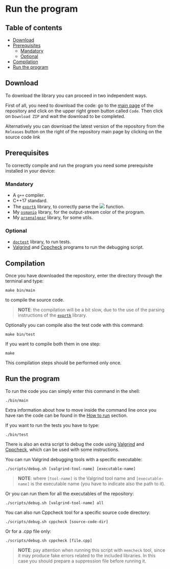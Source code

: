 # Run the program

## Table of contents

- [Download](#download)
- [Prerequisites](#prerequisites)
  - [Mandatory](#mandatory)
  - [Optional](#optional)
- [Compilation](#compilation)
- [Run the program](#run-the-program)

## Download

To download the library you can proceed in two independent ways.

First of all, you need to download the code: go to the [main page](https://github.com/JustWhit3/SAFD-algorithm) of the repository and click on the upper right green button called `Code`. Then click on `Download ZIP` and wait the download to be completed.

Alternatively you can download the latest version of the repository from the ``Releases`` button on the right of the repository main page by clicking on the source code link

## Prerequisites

To correctly compile and run the program you need some prerequisite installed in your device:

### Mandatory

- A `g++` compiler.
- C++17 standard.
- The [`exprtk`](https://github.com/ArashPartow/exprtk) library, to correctly parse the <img src="https://render.githubusercontent.com/render/math?math=\color{green}{f(\theta, \phi)}"> function.
- My [`osmanip`](https://github.com/JustWhit3/osmanip) library, for the output-stream color of the program.
- My [`arsenalgear`](https://github.com/JustWhit3/arsenalgear) library, for some utils.

### Optional

- [`doctest`](https://github.com/doctest/doctest) library, to run tests.
- [Valgrind](https://valgrind.org/) and [Cppcheck](https://github.com/danmar/cppcheck) programs to run the debugging script.

## Compilation

Once you have downloaded the repository, enter the directory through the terminal and type:

```shell
make bin/main
```

to compile the source code.

> **NOTE**: the compilation will be a bit slow, due to the use of the parsing instructions of the [`exprtk`](https://github.com/ArashPartow/exprtk) library.

Optionally you can compile also the test code with this command:

```shell
make bin/test
```

If you want to compile both them in one step:

```shell
make
```

This compilation steps should be performed only once.
## Run the program

To run the code you can simply enter this command in the shell:

```shell
./bin/main
```

Extra information about how to move inside the command line once you have ran the code can be found in the [How to run](#how-to-run) section.

If you want to run the tests you have to type:

```shell
./bin/test
```

There is also an extra script to debug the code using [Valgrind](https://valgrind.org/) and [Cppcheck](https://github.com/danmar/cppcheck), which can be used with some instructions.

You can run Valgrind debugging tools with a specific executable:

```shell
./scripts/debug.sh [valgrind-tool-name] [executable-name]
```

> **NOTE**: where `[tool-name]` is the Valgrind tool name and `[executable-name]` is the executable name (you have to indicate also the path to it).

Or you can run them for all the executables of the repository:

```shell
./scripts/debug.sh [valgrind-tool-name] all
```

You can also run Cppcheck tool for a specific source code directory:

```shell
./scripts/debug.sh cppcheck [source-code-dir]
```

Or for a .cpp file only:

```shell
./scripts/debug.sh cppcheck [file.cpp]
```

> **NOTE**: pay attention when running this script with `memcheck` tool, since it may produce fake errors related to the included libraries. In this case you should prepare a suppression file before running it.